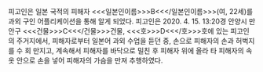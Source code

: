 피고인은 일본 국적의 피해자 <<<일본인이름>>>B<<</일본인이름>>>(여, 22세)를 과외 구인 어플리케이션을 통해 알게 되었다. 피고인은 2020. 4. 15. 13:20경 안양시 만안구 <<<건물>>>C<<</건물>>>건물, <<<호>>>D<<</호>>>호에 있는 피고인의 주거지에서, 피해자로부터 일본어 과외 수업을 듣던 중, 손으로 피해자의 손과 허벅지를 수 회 만지고, 계속해서 피해자를 바닥으로 밀친 후 피해자 위에 올라 타 피해자의 속옷 안으로 손을 넣어 피해자의 가슴을 만져 추행하였다.
